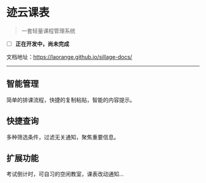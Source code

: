 # 迹云课表

> 一套轻量课程管理系统

- [ ] **正在开发中，尚未完成**

文档地址：https://laorange.github.io/sillage-docs/

---

## 智能管理

简单的排课流程，快捷的复制粘贴，智能的内容提示。

## 快捷查询

多种筛选条件，过滤无关通知，聚焦重要信息。

## 扩展功能

考试倒计时，可自习的空闲教室，课表改动通知...
